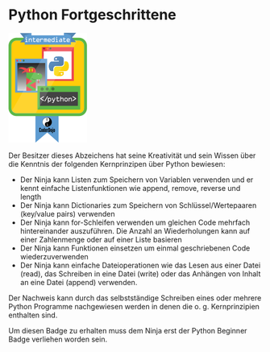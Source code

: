 # Python Fortgeschrittene

![Fortgeschrittenen Badge](../assets/Python_intermediate_badge.png)

Der Besitzer dieses Abzeichens hat seine Kreativität und sein Wissen über die Kenntnis der folgenden Kernprinzipen über Python bewiesen:

* Der Ninja kann Listen zum Speichern von Variablen verwenden und er kennt einfache Listenfunktionen wie append, remove, reverse und length
* Der Ninja kann Dictionaries zum Speichern von Schlüssel/Wertepaaren (key/value pairs) verwenden
* Der Ninja kann for-Schleifen verwenden um gleichen Code mehrfach hintereinander auszuführen. Die Anzahl an Wiederholungen kann auf einer Zahlenmenge oder auf einer Liste basieren
* Der Ninja kann Funktionen einsetzen um einmal geschriebenen Code wiederzuverwenden
* Der Ninja kann einfache Dateioperationen wie das Lesen aus einer Datei (read), das Schreiben in eine Datei (write) oder das Anhängen von Inhalt an eine Datei (append) verwenden.

Der Nachweis kann durch das selbstständige Schreiben eines oder mehrere Python Programme nachgewiesen werden in denen die o. g. Kernprinzipien enthalten sind.

Um diesen Badge zu erhalten muss dem Ninja erst der Python Beginner Badge verliehen worden sein.




